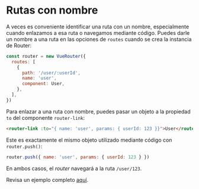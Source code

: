# Rutas con nombre

A veces es conveniente identificar una ruta con un nombre, especialmente cuando enlazamos a esa ruta o navegamos mediante código. Puedes darle un nombre a una ruta en las opciones de `routes` cuando se crea la instancia de Router:

```js
const router = new VueRouter({
  routes: [
    {
      path: '/user/:userId',
      name: 'user',
      component: User,
    },
  ],
})
```

Para enlazar a una ruta con nombre, puedes pasar un objeto a la propiedad `to` del componente `router-link`:

```html
<router-link :to="{ name: 'user', params: { userId: 123 }}">User</router-link>
```

Este es exactamente el mismo objeto utilizado mediante código con `router.push()`:

```js
router.push({ name: 'user', params: { userId: 123 } })
```

En ambos casos, el _router_ navegará a la ruta `/user/123`.

Revisa un ejemplo completo [aquí](https://github.com/zachhaber/vue-router-state/blob/dev/examples/named-routes/app.js).
